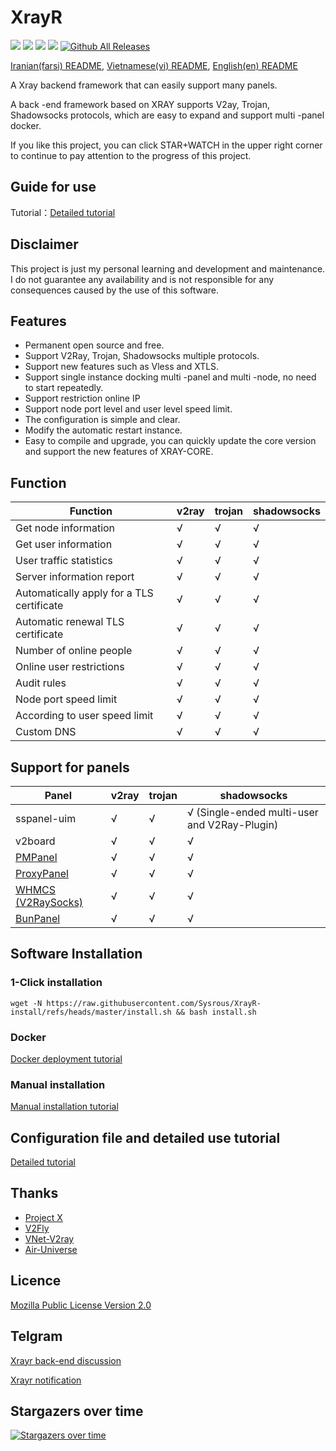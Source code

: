# XrayR


![](https://img.shields.io/github/stars/Aqr-K/XrayR)
![](https://img.shields.io/github/forks/Aqr-K/XrayR)
![](https://github.com/Aqr-K/XrayR/actions/workflows/release.yml/badge.svg)
![](https://github.com/Aqr-K/XrayR/actions/workflows/docker.yml/badge.svg)
[![Github All Releases](https://img.shields.io/github/downloads/Aqr-K/XrayR/total.svg)]()

[Iranian(farsi) README](https://github.com/Aqr-K/XrayR/blob/master/README_Fa.md), [Vietnamese(vi) README](https://github.com/Aqr-K/XrayR/blob/master/README-vi.md), [English(en) README](https://github.com/Aqr-K/XrayR/blob/master/README-en.md)

A Xray backend framework that can easily support many panels.

A back -end framework based on XRAY supports V2ay, Trojan, Shadowsocks protocols, which are easy to expand and support multi -panel docker.

If you like this project, you can click STAR+WATCH in the upper right corner to continue to pay attention to the progress of this project.

## Guide for use

Tutorial：[Detailed tutorial](https://Aqr-K.github.io/XrayR-doc/)

## Disclaimer

This project is just my personal learning and development and maintenance. I do not guarantee any availability and is not responsible for any consequences caused by the use of this software.

## Features

- Permanent open source and free.
- Support V2Ray, Trojan, Shadowsocks multiple protocols.
- Support new features such as Vless and XTLS.
- Support single instance docking multi -panel and multi -node, no need to start repeatedly.
- Support restriction online IP
- Support node port level and user level speed limit.
- The configuration is simple and clear.
- Modify the automatic restart instance.
- Easy to compile and upgrade, you can quickly update the core version and support the new features of XRAY-CORE.

## Function

| Function                                  | v2ray | trojan | shadowsocks |
| ----------------------------------------- | ----- | ------ | ----------- |
| Get node information                      | √     | √      | √           |
| Get user information                      | √     | √      | √           |
| User traffic statistics                   | √     | √      | √           |
| Server information report                 | √     | √      | √           |
| Automatically apply for a TLS certificate | √     | √      | √           |
| Automatic renewal TLS certificate         | √     | √      | √           |
| Number of online people                   | √     | √      | √           |
| Online user restrictions                  | √     | √      | √           |
| Audit rules                               | √     | √      | √           |
| Node port speed limit                     | √     | √      | √           |
| According to user speed limit             | √     | √      | √           |
| Custom DNS                                | √     | √      | √           |

## Support for panels

| Panel                                                       | v2ray | trojan | shadowsocks                                  |
| ----------------------------------------------------------- | ----- | ------ | -------------------------------------------- |
| sspanel-uim                                                 | √     | √      | √ (Single-ended multi-user and V2Ray-Plugin) |
| v2board                                                     | √     | √      | √                                            |
| [PMPanel](https://github.com/ByteInternetHK/PMPanel)        | √     | √      | √                                            |
| [ProxyPanel](https://github.com/ProxyPanel/ProxyPanel)      | √     | √      | √                                            |
| [WHMCS (V2RaySocks)](https://v2raysocks.doxtex.com/)        | √     | √      | √                                            |
| [BunPanel](https://github.com/pennyMorant/bunpanel-release) | √     | √      | √                                            |

## Software Installation

### 1-Click installation

```
wget -N https://raw.githubusercontent.com/Sysrous/XrayR-install/refs/heads/master/install.sh && bash install.sh
```

### Docker

[Docker deployment tutorial](https://Aqr-K.github.io/XrayR-doc/xrayr-xia-zai-he-an-zhuang/install/docker)

### Manual installation

[Manual installation tutorial](https://Aqr-K.github.io/XrayR-doc/xrayr-xia-zai-he-an-zhuang/install/manual)

## Configuration file and detailed use tutorial

[Detailed tutorial](https://Aqr-K.github.io/XrayR-doc/)

## Thanks

- [Project X](https://github.com/XTLS/)
- [V2Fly](https://github.com/v2fly)
- [VNet-V2ray](https://github.com/ProxyPanel/VNet-V2ray)
- [Air-Universe](https://github.com/crossfw/Air-Universe)

## Licence

[Mozilla Public License Version 2.0](https://github.com/Aqr-K/XrayR/blob/master/LICENSE)

## Telgram

[Xrayr back-end discussion](https://t.me/XrayR_project)

[Xrayr notification](https://t.me/XrayR_channel)

## Stargazers over time

[![Stargazers over time](https://starchart.cc/Aqr-K/XrayR.svg)](https://starchart.cc/Aqr-K/XrayR)
